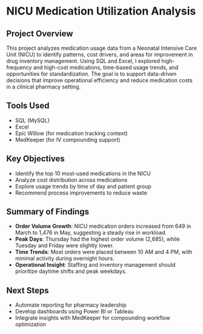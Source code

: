 # NICU Medication Utilization Analysis

## Project Overview

This project analyzes medication usage data from a Neonatal Intensive Care Unit (NICU) to identify patterns, cost drivers, and areas for improvement in drug inventory management. Using SQL and Excel, I explored high-frequency and high-cost medications, time-based usage trends, and opportunities for standardization. The goal is to support data-driven decisions that improve operational efficiency and reduce medication costs in a clinical pharmacy setting.

## Tools Used
- SQL (MySQL)
- Excel
- Epic Willow (for medication tracking context)
- MedKeeper (for IV compounding support)

## Key Objectives
- Identify the top 10 most-used medications in the NICU
- Analyze cost distribution across medications
- Explore usage trends by time of day and patient group
- Recommend process improvements to reduce waste

## Summary of Findings

- **Order Volume Growth**: NICU medication orders increased from 649 in March to 1,476 in May, suggesting a steady rise in workload.
- **Peak Days**: Thursday had the highest order volume (2,685), while Tuesday and Friday were slightly lower.
- **Time Trends**: Most orders were placed between 10 AM and 4 PM, with minimal activity during overnight hours.
- **Operational Insight**: Staffing and inventory management should prioritize daytime shifts and peak weekdays.

## Next Steps
- Automate reporting for pharmacy leadership
- Develop dashboards using Power BI or Tableau
- Integrate insights with MedKeeper for compounding workflow optimization
